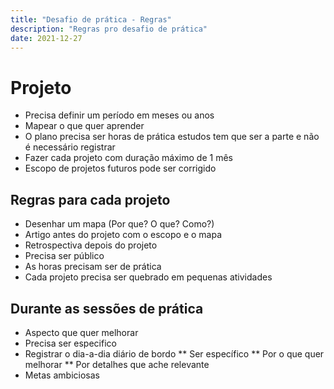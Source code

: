 ```yaml
---
title: "Desafio de prática - Regras"
description: "Regras pro desafio de prática"
date: 2021-12-27
---
```


# Projeto
* Precisa definir um período em meses ou anos
* Mapear o que quer aprender
* O plano precisa ser horas de prática estudos tem que ser a parte e não é necessário registrar
* Fazer cada projeto com duração máximo de 1 mês
* Escopo de projetos futuros pode ser corrigido

## Regras para cada projeto
* Desenhar um mapa (Por que? O que? Como?)
* Artigo antes do projeto com o escopo e o mapa
* Retrospectiva depois do projeto
* Precisa ser público
* As horas precisam ser de prática
* Cada projeto precisa ser quebrado em pequenas atividades

## Durante as sessões de prática
* Aspecto que quer melhorar
* Precisa ser especifico
* Registrar o dia-a-dia diário de bordo
** Ser específico
** Por o que quer melhorar
** Por detalhes que ache relevante
* Metas ambiciosas

